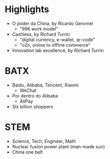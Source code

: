 # Highlights
- O poder da China, by Ricardo Geromel
    - "996 work model"
- Cashless, by Richard Turrin
    - "digital currency, e-wallet, qr-code"
    - "o2o, online to offline commerce"
- Innovation lab excellence, by Richard Turrin

# BATX
- Baidu, Alibaba, Tencent, Xiaomi
    - WeChat
- Por dentro do Alibaba
    - AliPay
- Six billion shoppers

# STEM 
- Science, Tech, Engineer, Math
- Nuclear fusion power plant (man-made sun)
- China one belt
